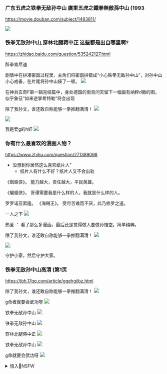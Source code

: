 ### 广东五虎之铁拳无敌孙中山 廣東五虎之鐵拳無敵孫中山 (1993
https://movie.douban.com/subject/1483811/

<img src="https://img9.doubanio.com/view/photo/l/public/p2167119594.jpg">

### 铁拳无敌孙中山,穿林北腿蒋中正 这些都是出自哪里啊?
https://zhidao.baidu.com/question/535242127.html

醉拳肯尼迪

剧情中在拼凑密函过程里，主角们将密函拼错成“小心铁拳无敌孙中山”，对孙中山小心戒备，在片尾将孙中山揍了一顿。
<img src="https://iknow-pic.cdn.bcebos.com/5fdf8db1cb13495451dee60f5b4e9258d0094a9c">

在神兵玄奇F第一辑完结篇中，身处德国的南宫问天留下一幅画有纳粹d徽的图，似乎象征“如来逆掌希特勒”将会出现

除了我孙文，谁还敢自称能够一拳推翻满清！
<img src="https://pic1.zhimg.com/80/v2-acc8e26ab4b58dc149c4477d97388c6e.jpg">

<img src="https://gss0.baidu.com/70cFfyinKgQFm2e88IuM_a/forum/w=580/sign=24f6a809d2a20cf44690fed746084b0c/1174e203738da9774466a9a5b251f8198418e3d3.jpg">

我是爱g的h奸
<img src="https://gimg2.baidu.com/image_search/src=http%3A%2F%2Fimg1.doubanio.com%2Fview%2Fphoto%2Fl%2Fpublic%2Fp2524135468.jpg&refer=http%3A%2F%2Fimg1.doubanio.com&app=2002&size=f9999,10000&q=a80&n=0&g=0n&fmt=jpeg?sec=1612934393&t=a00a9fcf1a4accbbb8cec1fa5692a3af">

### 你有什么最喜欢的漫画人物？
https://www.zhihu.com/question/271389098

- 没想到你居然这么喜欢纸片人”
  - 纸片人有什么不好？纸片人又不会出轨

《蜘蛛侠》。
能力越大，责任越大，平民英雄。

《蝙蝠侠》。
哥谭需要我是什么样的人，我就是什么样的人。

罗罗诺亚索隆。
《海贼王》。
受尽苦难而不厌，此乃修罗之道。

一人之下
<img src="https://pic1.zhimg.com/v2-eb31ab7dc5c42bfb72bbc64e88892560.jpg">

热爱
：
看了那么多漫画，最后还是觉得做人要做孙悟空。简单纯粹。

除了我孙文，谁还敢自称能够一拳推翻满清！
<img src="https://pic4.zhimg.com/80/v2-acc8e26ab4b58dc149c4477d97388c6e.jpg">

<img src="https://pic1.zhimg.com/v2-eac32bae3e9ff9b98ec43dc9ad16daf4.jpg">

守护小家，然后守护大家。

### 铁拳无敌孙中山高清 (第1页
https://jbh.17qq.com/article/ggehgiibz.html

除了我孙文，谁还敢自称能够一拳推翻满清！
<img src="https://pic.17qq.com/uploads/dbfibdhddz.jpeg">

g命者就要会武功呀
<img src="https://pic.17qq.com/uploads/gknckghglv.jpeg">

铁拳无敌孙中山
<img src="https://pic.17qq.com/uploads/ahqshacecx.jpeg">

铁拳无敌孙中山
<img src="https://pic.17qq.com/uploads/fpgqpfmpqy.jpeg">

穿林北腿蒋中正
<img src="https://pic.17qq.com/uploads/ahqshachqx.jpeg">

铁拳无敌孙中山
<img src="https://pic.17qq.com/uploads/gknckghklv.jpeg">

g命就要会武功呀
<img src="https://pic.17qq.com/uploads/fpgqpfmnwy.jpeg">

<details><summary>慎入🔞NSFW</summary>

Not Safe For Work
<img src="https://upload.wikimedia.org/wikipedia/commons/thumb/d/d3/Biohazard_Symbol_Specification.png/210px-Biohazard_Symbol_Specification.png">

<details><summary><b>风险自理Use At Your Own Risk🈲</summary>

<img src="https://pic.17qq.com/uploads/fpgqpfmfsy.jpeg">

</details>
</details>
